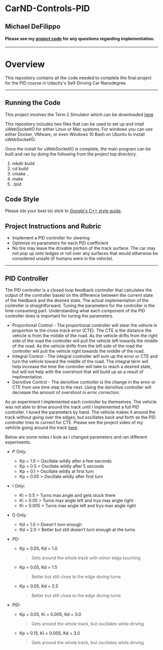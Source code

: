 # CarND-Controls-PID 

## Michael DeFilippo

#### Please see my [project code](https://github.com/mikedef/CarND-PID-Control-Project) for any questions regarding implementation.
---

# Overview
This repository contains all the code needed to complete the final project for the PID course in Udacity's Self-Driving Car Nanodegree.

---
## Running the Code
This project involves the Term 2 Simulator which can be downloaded [here](https://github.com/udacity/self-driving-car-sim/releases)

This repository includes two files that can be used to set up and intall uWebSocketIO for either Linux or Mac systems. For windows you can use either Docker, VMware, or even Windows 10 Bash on Ubuntu to install uWebSocketIO.

Once the install for uWebSocketIO is complete, the main program can be built and ran by doing the following from the project top directory.

1. mkdir build
2. cd build
3. cmake ..
4. make
5. ./pid

## Code Style

Please (do your best to) stick to [Google's C++ style guide](https://google.github.io/styleguide/cppguide.html).

## Project Instructions and Rubric
 - Implement a PID controller for steering
 - Optimize ini parameters for each PID coefficient
 - No tire may leave the drivable portion of the track surface. The car may not pop up onto ledges or roll over any surfaces that would otherwise be considered unsafe (if humans were in the vehicle).

---
## PID Controller
The PID controller is a closed loop feedback controller that calculates the output of the controller based on the difference between the current state of the feedback and the desired state. The actual implementation of the controller is straightforward. Tuning the parameters for the controller is the time consuming part. Understanding what each component of the PID controller does is important for tuning the parameters. 
 - Proportional Control - The proportional controller will stear the vehicle in proportion to the cross-track error (CTE). The CTE is the distance the vehicle is from the middle of the road. As the vehicle drifts from the right side of the road the controller will pull the vehicle left towards the middle of the road. As the vehicle drifts from the left side of the road the controller will pull the vehicle right towards the middle of the road. 
 - Integral Control - The integral controller will sum up the error or CTE and turn the vehicle toward the middle of the road. The integral term will help increase the time the controller will take to reach a desired state, but will not help with the overshoot that will build up as a result of implimentation. 
 - Derivitive Control - The derivitive controller is the change in the error or CTE from one time step to the next. Using the derivitive controller will decrease the amount of overshoot in error correction. 
 
As an experiment I implemented each controller by themselves. The vehicle was not able to drive around the track until I implemented a full PID controller. I tuned the parameters by hand. The vehicle makes it around the track without going over the edges, but oscillates back and forth as the PID controller tries to correct for CTE. Please see the project video of my vehilcle going around the track [here](https://youtu.be/vbkYn6jW1gM). 

Below are some notes I took as I changed parameters and ran different experiments. 
 - P Only:
    * Kp = 1.0     > Oscillate wildly after a few seconds
    * Kp = 0.5     > Oscillate wildly after 5 seconds
    * Kp = 0.1     > Oscillate wildly at first turn
    * Kp = 0.05    > Oscillate wildly after first turn

 - I Only:
    * Ki = 0.5     > Turns max angle and gets stuck there
    * Ki = 0.05    > Turns max angle left and trys max angle right
    * Ki = 0.005   > Turns max angle left and trys max angle right

 - D Only:
    * Kd = 1.0     > Doesn't turn enough
    * Kd = 2.0     > Better but still doesn't turn enough at the turns

 - PD:
    * Kp = 0.05, Kd = 1.0
      > Gets around the whole track with minor edge touching
    * Kp = 0.05, Kd = 1.5
      > Better but still close to the edge during turns
    * Kp = 0.05, Kd = 2.5
      > Better but still close to the edge during turns

 - PID:
    * Kp = 0.05, Ki = 0.005, Kd = 3.0
      > Gets around the whole track, but oscillates while driving
    * Kp = 0.15, Ki = 0.005, Kd = 3.0
      > Gets around the whole track, but oscillates while driving

